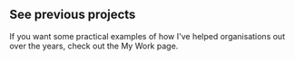 ## See previous projects
If you want some practical examples of how I've helped organisations out over the years, check out the My Work page. 